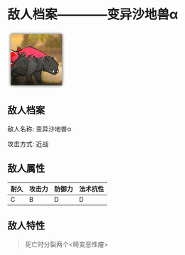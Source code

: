 # 敌人档案————变异沙地兽α

![变异沙地兽α](./eneIcons/变异沙地兽α.png)

## 敌人档案

敌人名称: 变异沙地兽α

攻击方式: 近战

## 敌人属性

| 耐久      | 攻击力  | 防御力 | 法术抗性 |
|---------|------|-----|------|
| C | B | D | D |

## 敌人特性
> 死亡时分裂两个&lt;畸变恶性瘤&gt;
